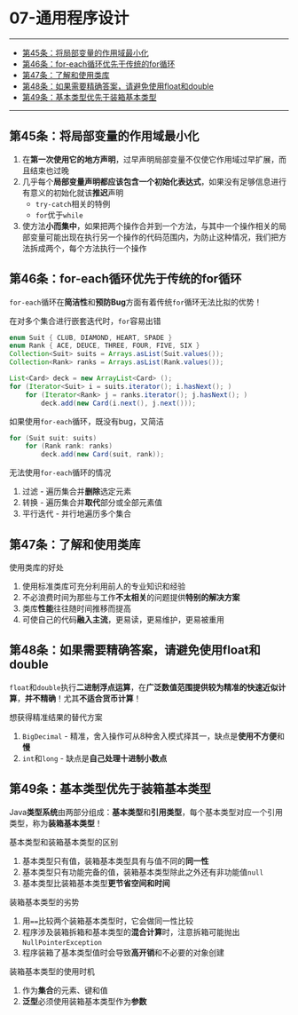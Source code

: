 ﻿# 07-通用程序设计

---

- [第45条：将局部变量的作用域最小化](#第45条将局部变量的作用域最小化)
- [第46条：for-each循环优先于传统的for循环](#第46条for-each循环优先于传统的for循环)
- [第47条：了解和使用类库](#第47条了解和使用类库)
- [第48条：如果需要精确答案，请避免使用float和double](#第48条如果需要精确答案，请避免使用float和double)
- [第49条：基本类型优先于装箱基本类型](#第49条基本类型优先于装箱基本类型)

---

## 第45条：将局部变量的作用域最小化

1. 在**第一次使用它的地方声明**，过早声明局部变量不仅使它作用域过早扩展，而且结束也过晚
2. 几乎每个**局部变量声明都应该包含一个初始化表达式**，如果没有足够信息进行有意义的初始化就该**推迟**声明
   - `try-catch`相关的特例
   - `for`优于`while`
3. 使方法**小而集中**，如果把两个操作合并到一个方法，与其中一个操作相关的局部变量可能出现在执行另一个操作的代码范围内，为防止这种情况，我们把方法拆成两个，每个方法执行一个操作

## 第46条：for-each循环优先于传统的for循环

`for-each`循环在**简洁性**和**预防Bug**方面有着传统`for`循环无法比拟的优势！

在对多个集合进行嵌套迭代时，`for`容易出错
```Java
enum Suit { CLUB, DIAMOND, HEART, SPADE }
enum Rank { ACE, DEUCE, THREE, FOUR, FIVE, SIX }
Collection<Suit> suits = Arrays.asList(Suit.values());
Collection<Rank> ranks = Arrays.asList(Rank.values());

List<Card> deck = new ArrayList<Card> ();
for (Iterator<Suit> i = suits.iterator(); i.hasNext(); )
	for (Iterator<Rank> j = ranks.iterator(); j.hasNext(); )
		deck.add(new Card(i.next(), j.next()));
```

如果使用`for-each`循环，既没有bug，又简洁
```Java
for (Suit suit: suits)
	for (Rank rank: ranks)
		deck.add(new Card(suit, rank));
```

无法使用`for-each`循环的情况
1. 过滤 - 遍历集合并**删除**选定元素
2. 转换 - 遍历集合并**取代**部分或全部元素值
3. 平行迭代 - 并行地遍历多个集合

## 第47条：了解和使用类库

使用类库的好处
1. 使用标准类库可充分利用前人的专业知识和经验
2. 不必浪费时间为那些与工作**不太相关**的问题提供**特别的解决方案**
3. 类库**性能**往往随时间推移而提高
4. 可使自己的代码**融入主流**，更易读，更易维护，更易被重用

## 第48条：如果需要精确答案，请避免使用float和double

`float`和`double`执行**二进制浮点运算**，在**广泛数值范围提供较为精准的快速近似计算**，**并不精确**！尤其**不适合货币计算**！

想获得精准结果的替代方案
1. `BigDecimal` - 精准，舍入操作可从8种舍入模式择其一，缺点是**使用不方便**和**慢**
2. `int`和`long` - 缺点是**自己处理十进制小数点**

## 第49条：基本类型优先于装箱基本类型

Java**类型系统**由两部分组成：**基本类型**和**引用类型**，每个基本类型对应一个引用类型，称为**装箱基本类型**！

基本类型和装箱基本类型的区别
1. 基本类型只有值，装箱基本类型具有与值不同的**同一性**
2. 基本类型只有功能完备的值，装箱基本类型除此之外还有非功能值`null`
3. 基本类型比装箱基本类型**更节省空间和时间**

装箱基本类型的劣势
1. 用`==`比较两个装箱基本类型时，它会做同一性比较
2. 程序涉及装箱拆箱和基本类型的**混合计算**时，注意拆箱可能抛出`NullPointerException`
3. 程序装箱了基本类型值时会导致**高开销**和不必要的对象创建

装箱基本类型的使用时机
1. 作为**集合**的元素、键和值
2. **泛型**必须使用装箱基本类型作为**参数**